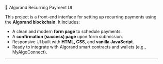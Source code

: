 💸 Algorand Recurring Payment UI

This project is a front-end interface for setting up recurring payments using the **Algorand blockchain**. It includes:

- A clean and modern **form page** to schedule payments.
- A **confirmation (success) page** upon form submission.
- Responsive UI built with **HTML, CSS**, and **vanilla JavaScript**.
- Ready to integrate with Algorand smart contracts and wallets (e.g., MyAlgoConnect).

---
